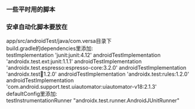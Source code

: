 ### 一些平时用的脚本
### 安卓自动化脚本要放在
app/src/androidTest/java/com.versa目录下<br/>
build.gradle的dependencies里添加:<br/>
testImplementation 'junit:junit:4.12'
androidTestImplementation 'androidx.test.ext:junit:1.1.1'
androidTestImplementation 'androidx.test.espresso:espresso-core:3.2.0'
androidTestImplementation 'androidx.test:runner:1.2.0'
androidTestImplementation 'androidx.test:rules:1.2.0'
androidTestImplementation 'com.android.support.test.uiautomator:uiautomator-v18:2.1.3'
<br/>
defaultConfig里添加:<br/>
testInstrumentationRunner "androidx.test.runner.AndroidJUnitRunner"